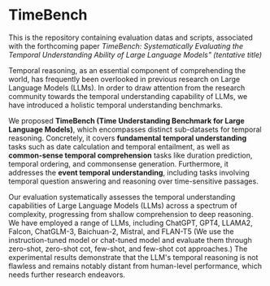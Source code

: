 # TimeBench
This is the repository containing evaluation datas and scripts, associated with the forthcoming paper _TimeBench: Systematically Evaluating the Temporal Understanding Ability of Large Language Models" (tentative title)_

Temporal reasoning, as an essential component of comprehending the world, has frequently been overlooked in previous research on Large Language Models (LLMs). In order to draw attention from the research community towards the temporal understanding capability of LLMs, we have introduced a holistic temporal understanding benchmarks.

We proposed **TimeBench (Time Understanding Benchmark for Large Language Models)**,  which encompasses distinct sub-datasets for temporal reasoning. Concretely, it covers **fundamental temporal understanding** tasks such as date calculation and temporal entailment, as well as **common-sense temporal comprehension** tasks like duration prediction, temporal ordering, and commonsense generation. Furthermore, it addresses the **event temporal understanding**, including tasks involving temporal question answering and reasoning over time-sensitive passages.

Our evaluation systematically assesses the temporal understanding capabilities of Large Language Models (LLMs) across a spectrum of complexity, progressing from shallow comprehension to deep reasoning. We have employed a range of LLMs, including ChatGPT, GPT4, LLAMA2, Falcon, ChatGLM-3, Baichuan-2, Mistral, and FLAN-T5 (We use the instruction-tuned model or chat-tuned model and evaluate them through zero-shot, zero-shot cot, few-shot, and few-shot cot approaches.) The experimental results demonstrate that the LLM's temporal reasoning is not flawless and remains notably distant from human-level performance, which needs further research endeavors.



